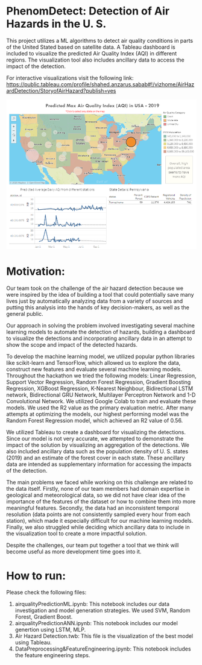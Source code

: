 # PhenomDetect: Detection of Air Hazards in the U. S.

This project utilizes a ML algorithms to detect air quality conditions in parts of the United Stated based on satellite data. A Tableau dashboard is included to visualize the predicted Air Quality Index (AQI) in different regions. The visualization tool also includes ancillary data to access the impact of the detection.

For interactive visualizations visit the following link:
https://public.tableau.com/profile/shahed.anzarus.sabab#!/vizhome/AirHazardDetection/StoryofAirHazard?publish=yes

![](dashboard.PNG?raw=true)

# Motivation:
Our team took on the challenge of the air hazard detection because we were inspired by the idea of building a tool that could potentially save many lives just by automatically analyzing data from a variety of sources and putting this analysis into the hands of key decision-makers, as well as the general public. 

Our approach in solving the problem involved investigating several machine learning models to automate the detection of hazards, building a dashboard to visualize the detections and incorporating ancillary data in an attempt to show the scope and impact of the detected hazards. 

To develop the machine learning model, we utilized popular python libraries like scikit-learn and TensorFlow, which allowed us to explore the data, construct new features and evaluate several machine learning models. Throughout the hackathon we tried the following models: Linear Regression, Support Vector Regression, Random Forest Regression, Gradient Boosting Regression, XGBoost Regression, K-Nearest Neighbour, Bidirectional LSTM network, Bidirectional GRU Network, Multilayer Perceptron Network and 1-D Convolutional Network. We utilized Google Colab to train and evaluate these models. We used the R2 value as the primary evaluation metric. After many attempts at optimizing the models, our highest performing model was the Random Forest Regression model, which achieved an R2 value of 0.56. 

We utilized Tableau to create a dashboard for visualizing the detections. Since our model is not very accurate, we attempted to demonstrate the impact of the solution by visualizing an aggregation of the detections. We also included ancillary data such as the population density of U. S. states (2019) and an estimate of the forest cover in each state. These ancillary data are intended as supplementary information for accessing the impacts of the detection. 

The main problems we faced while working on this challenge are related to the data itself. Firstly, none of our team members had domain expertise in geological and meteorological data, so we did not have clear idea of the importance of the features of the dataset or how to combine them into more meaningful features. Secondly, the data had an inconsistent temporal resolution (data points are not consistently sampled every hour from each station), which made it especially difficult for our machine learning models. Finally, we also struggled while deciding which ancillary data to include in the visualization tool to create a more impactful solution. 

Despite the challenges, our team put together a tool that we think will become useful as more development time goes into it.

# How to run:
Please check the following files:

1. airqualityPredictionML.ipynb: This notebook includes our data investigation and model generation strategies. We used SVM, Random Forest, Gradient Boost. <br>
2. airqualityPredictionANN.ipynb: This notebook includes our model genertion using LSTM, MLP. <br>
3. Air Hazard Detection.twb: This file is the visualization of the best model using Tableau. <br>
4. DataPreprocessing&FeatureEngineering.ipynb: This notebook includes the feature engineering steps. <br> 

